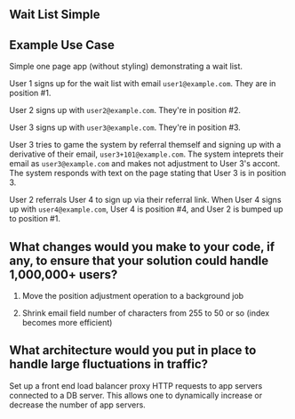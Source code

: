 ## Wait List Simple


Example Use Case
----------------

Simple one page app (without styling) demonstrating a wait list.

User 1 signs up for the wait list with email `user1@example.com`. They are in position #1.

User 2 signs up with `user2@example.com`. They're in position #2.

User 3 signs up with `user3@example.com`. They're in position #3.

User 3 tries to game the system by referral themself and signing up with a
derivative of their email, `user3+101@example.com`. The system inteprets their
email as `user3@example.com` and makes not adjustment to User 3's accont. The
system responds with text on the page stating that User 3 is in position 3.

User 2 referrals User 4 to sign up via their referral link. When User 4 signs
up with `user4@example.com`, User 4 is position #4, and User 2 is bumped up to
position #1.


What changes would you make to your code, if any, to ensure that your solution could handle 1,000,000+ users?
-------------------------------------------------------------------------------------------------------------

1. Move the position adjustment operation to a background job

2. Shrink email field number of characters from 255 to 50 or so (index becomes more efficient)


What architecture would you put in place to handle large fluctuations in traffic?
---------------------------------------------------------------------------------

Set up a front end load balancer proxy HTTP requests to app servers connected
to a DB server. This allows one to dynamically increase or decrease the number
of app servers.
